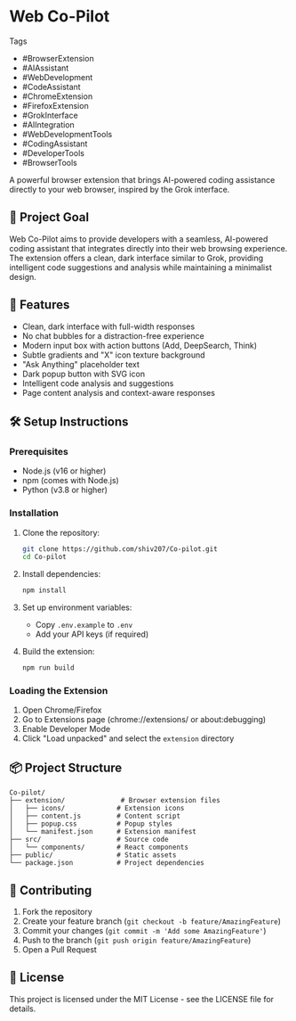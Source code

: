 # Web Co-Pilot

Tags

- #BrowserExtension
- #AIAssistant
- #WebDevelopment
- #CodeAssistant
- #ChromeExtension
- #FirefoxExtension
- #GrokInterface
- #AIIntegration
- #WebDevelopmentTools
- #CodingAssistant
- #DeveloperTools
- #BrowserTools

A powerful browser extension that brings AI-powered coding assistance directly to your web browser, inspired by the Grok interface.

## 🎯 Project Goal

Web Co-Pilot aims to provide developers with a seamless, AI-powered coding assistant that integrates directly into their web browsing experience. The extension offers a clean, dark interface similar to Grok, providing intelligent code suggestions and analysis while maintaining a minimalist design.

## 🚀 Features

- Clean, dark interface with full-width responses
- No chat bubbles for a distraction-free experience
- Modern input box with action buttons (Add, DeepSearch, Think)
- Subtle gradients and "X" icon texture background
- "Ask Anything" placeholder text
- Dark popup button with SVG icon
- Intelligent code analysis and suggestions
- Page content analysis and context-aware responses

## 🛠️ Setup Instructions

### Prerequisites

- Node.js (v16 or higher)
- npm (comes with Node.js)
- Python (v3.8 or higher)

### Installation

1. Clone the repository:
   ```bash
   git clone https://github.com/shiv207/Co-pilot.git
   cd Co-pilot
   ```

2. Install dependencies:
   ```bash
   npm install
   ```

3. Set up environment variables:
   - Copy `.env.example` to `.env`
   - Add your API keys (if required)

4. Build the extension:
   ```bash
   npm run build
   ```

### Loading the Extension

1. Open Chrome/Firefox
2. Go to Extensions page (chrome://extensions/ or about:debugging)
3. Enable Developer Mode
4. Click "Load unpacked" and select the `extension` directory

## 📦 Project Structure

```
Co-pilot/
├── extension/              # Browser extension files
│   ├── icons/             # Extension icons
│   ├── content.js         # Content script
│   ├── popup.css          # Popup styles
│   └── manifest.json      # Extension manifest
├── src/                   # Source code
│   └── components/        # React components
├── public/                # Static assets
└── package.json           # Project dependencies
```

## 🤝 Contributing

1. Fork the repository
2. Create your feature branch (`git checkout -b feature/AmazingFeature`)
3. Commit your changes (`git commit -m 'Add some AmazingFeature'`)
4. Push to the branch (`git push origin feature/AmazingFeature`)
5. Open a Pull Request

## 📝 License

This project is licensed under the MIT License - see the LICENSE file for details.
